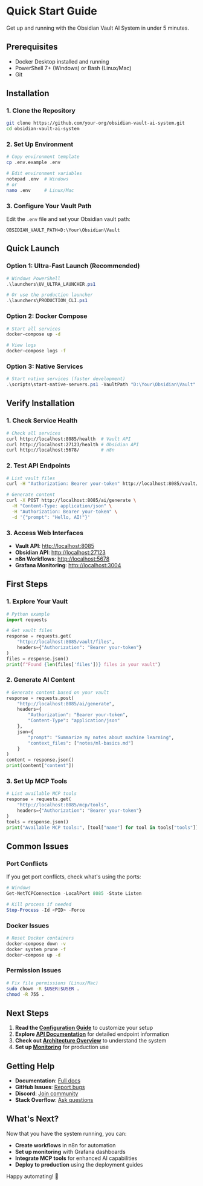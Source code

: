 # Quick Start Guide

Get up and running with the Obsidian Vault AI System in under 5 minutes.

## Prerequisites

- Docker Desktop installed and running
- PowerShell 7+ (Windows) or Bash (Linux/Mac)
- Git

## Installation

### 1. Clone the Repository

```bash
git clone https://github.com/your-org/obsidian-vault-ai-system.git
cd obsidian-vault-ai-system
```

### 2. Set Up Environment

```bash
# Copy environment template
cp .env.example .env

# Edit environment variables
notepad .env  # Windows
# or
nano .env     # Linux/Mac
```

### 3. Configure Your Vault Path

Edit the `.env` file and set your Obsidian vault path:

```env
OBSIDIAN_VAULT_PATH=D:\Your\Obsidian\Vault
```

## Quick Launch

### Option 1: Ultra-Fast Launch (Recommended)

```powershell
# Windows PowerShell
.\launchers\UV_ULTRA_LAUNCHER.ps1

# Or use the production launcher
.\launchers\PRODUCTION_CLI.ps1
```

### Option 2: Docker Compose

```bash
# Start all services
docker-compose up -d

# View logs
docker-compose logs -f
```

### Option 3: Native Services

```powershell
# Start native services (faster development)
.\scripts\start-native-servers.ps1 -VaultPath "D:\Your\Obsidian\Vault"
```

## Verify Installation

### 1. Check Service Health

```bash
# Check all services
curl http://localhost:8085/health  # Vault API
curl http://localhost:27123/health # Obsidian API
curl http://localhost:5678/        # n8n
```

### 2. Test API Endpoints

```bash
# List vault files
curl -H "Authorization: Bearer your-token" http://localhost:8085/vault/files

# Generate content
curl -X POST http://localhost:8085/ai/generate \
  -H "Content-Type: application/json" \
  -H "Authorization: Bearer your-token" \
  -d '{"prompt": "Hello, AI!"}'
```

### 3. Access Web Interfaces

- **Vault API**: [http://localhost:8085](http://localhost:8085)
- **Obsidian API**: [http://localhost:27123](http://localhost:27123)
- **n8n Workflows**: [http://localhost:5678](http://localhost:5678)
- **Grafana Monitoring**: [http://localhost:3004](http://localhost:3004)

## First Steps

### 1. Explore Your Vault

```python
# Python example
import requests

# Get vault files
response = requests.get(
    "http://localhost:8085/vault/files",
    headers={"Authorization": "Bearer your-token"}
)
files = response.json()
print(f"Found {len(files['files'])} files in your vault")
```

### 2. Generate AI Content

```python
# Generate content based on your vault
response = requests.post(
    "http://localhost:8085/ai/generate",
    headers={
        "Authorization": "Bearer your-token",
        "Content-Type": "application/json"
    },
    json={
        "prompt": "Summarize my notes about machine learning",
        "context_files": ["notes/ml-basics.md"]
    }
)
content = response.json()
print(content["content"])
```

### 3. Set Up MCP Tools

```python
# List available MCP tools
response = requests.get(
    "http://localhost:8085/mcp/tools",
    headers={"Authorization": "Bearer your-token"}
)
tools = response.json()
print("Available MCP tools:", [tool["name"] for tool in tools["tools"]])
```

## Common Issues

### Port Conflicts

If you get port conflicts, check what's using the ports:

```powershell
# Windows
Get-NetTCPConnection -LocalPort 8085 -State Listen

# Kill process if needed
Stop-Process -Id <PID> -Force
```

### Docker Issues

```bash
# Reset Docker containers
docker-compose down -v
docker system prune -f
docker-compose up -d
```

### Permission Issues

```bash
# Fix file permissions (Linux/Mac)
sudo chown -R $USER:$USER .
chmod -R 755 .
```

## Next Steps

1. **Read the [Configuration Guide](configuration)** to customize your setup
2. **Explore [API Documentation](../api/overview)** for detailed endpoint information
3. **Check out [Architecture Overview](../architecture/overview)** to understand the system
4. **Set up [Monitoring](../deployment/monitoring)** for production use

## Getting Help

- **Documentation**: [Full docs](../intro)
- **GitHub Issues**: [Report bugs](https://github.com/your-org/obsidian-vault-ai-system/issues)
- **Discord**: [Join community](https://discord.gg/your-discord)
- **Stack Overflow**: [Ask questions](https://stackoverflow.com/questions/tagged/obsidian-vault-ai)

## What's Next?

Now that you have the system running, you can:

- **Create workflows** in n8n for automation
- **Set up monitoring** with Grafana dashboards
- **Integrate MCP tools** for enhanced AI capabilities
- **Deploy to production** using the deployment guides

Happy automating! 🚀
